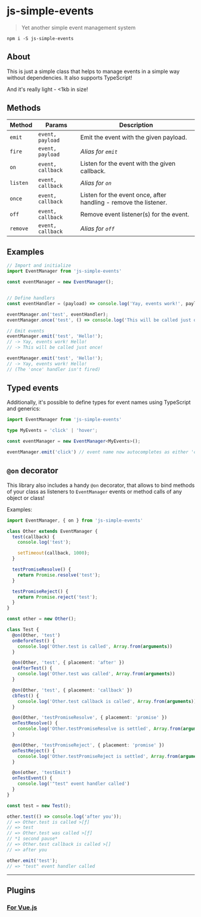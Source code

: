 # js-simple-events
> Yet another simple event management system

`npm i -S js-simple-events`

## About

This is just a simple class that helps to manage events in a simple way without dependencies. It also supports TypeScript!

And it's really light - <1kb in size!

## Methods

Method   | Params            | Description
-------- | ----------------- | ----------------------------------------------------------------
`emit`   | `event, payload`  | Emit the event with the given payload.
`fire`   | `event, payload`  | _Alias for `emit`_
`on`     | `event, callback` | Listen for the event with the given callback.
`listen` | `event, callback` | _Alias for `on`_
`once`   | `event, callback` | Listen for the event once, after handling - remove the listener.
`off`    | `event, callback` | Remove event listener(s) for the event.
`remove` | `event, callback` | _Alias for `off`_

## Examples

```js
// Import and initialize
import EventManager from 'js-simple-events'

const eventManager = new EventManager();


// Define handlers
const eventHandler = (payload) => console.log('Yay, events work!', payload);

eventManager.on('test', eventHandler);
eventManager.once('test', () => console.log('This will be called just once!'));

// Emit events
eventManager.emit('test', 'Hello!');
// -> Yay, events work! Hello!
// -> This will be called just once!

eventManager.emit('test', 'Hello!');
// -> Yay, events work! Hello!
// (The 'once' handler isn't fired)
```

## Typed events

Additionally, it's possible to define types for event names using TypeScript and generics:

```ts
import EventManager from 'js-simple-events'

type MyEvents = 'click' | 'hover';

const eventManager = new EventManager<MyEvents>();

eventManager.emit('click') // event name now autocompletes as either 'click' or 'hover'
```

## `@on` decorator

This library also includes a handy `@on` decorator, that allows to bind methods of your class as listeners to `EventManager` events or method calls of any object or class!

Examples:
```ts
import EventManager, { on } from 'js-simple-events'

class Other extends EventManager {
  test(callback) {
    console.log('test');

    setTimeout(callback, 1000);
  }

  testPromiseResolve() {
    return Promise.resolve('test');
  }

  testPromiseReject() {
    return Promise.reject('test');
  }
}

const other = new Other();

class Test {
  @on(Other, 'test')
  onBeforeTest() {
    console.log('Other.test is called', Array.from(arguments))
  }

  @on(Other, 'test', { placement: 'after' })
  onAfterTest() {
    console.log('Other.test was called', Array.from(arguments))
  }

  @on(Other, 'test', { placement: 'callback' })
  cbTest() {
    console.log('Other.test callback is called', Array.from(arguments))
  }

  @on(Other, 'testPromiseResolve', { placement: 'promise' })
  onTestResolve() {
    console.log('Other.testPromiseResolve is settled', Array.from(arguments))
  }

  @on(Other, 'testPromiseReject', { placement: 'promise' })
  onTestReject() {
    console.log('Other.testPromiseReject is settled', Array.from(arguments))
  }

  @on(other, 'testEmit')
  onTestEvent() {
    console.log('"test" event handler called')
  }
}

const test = new Test();

other.test(() => console.log('after you'));
// => Other.test is called >[ƒ]
// => test
// => Other.test was called >[ƒ]
// *1 second pause*
// => Other.test callback is called >[]
// => after you

other.emit('test');
// => "test" event handler called
```

---

## Plugins

### [For Vue.js](https://github.com/kaskar2008/vue-simple-events)
